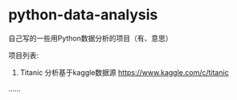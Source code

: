 # python-data-analysis
 自己写的一些用Python数据分析的项目（有、意思）

项目列表:
1. Titanic
	分析基于kaggle数据源 https://www.kaggle.com/c/titanic
	
......
